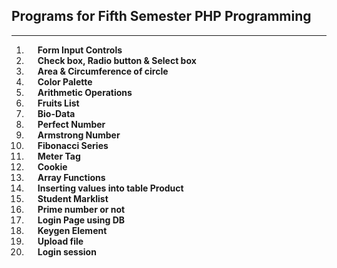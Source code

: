 ## Programs for Fifth Semester PHP Programming

---

01. &emsp; **Form Input Controls**
02. &emsp; **Check box, Radio button & Select box**
03. &emsp; **Area & Circumference of circle**
04. &emsp; **Color Palette**
05. &emsp; **Arithmetic Operations**
06. &emsp; **Fruits List**
07. &emsp; **Bio-Data**
08. &emsp; **Perfect Number**
09. &emsp; **Armstrong Number**
10. &emsp; **Fibonacci Series**
11. &emsp; **Meter Tag**
12. &emsp; **Cookie**
13. &emsp; **Array Functions**
14. &emsp; **Inserting values into table Product**
15. &emsp; **Student Marklist**
16. &emsp; **Prime number or not**
17. &emsp; **Login Page using DB**
18. &emsp; **Keygen Element**
19. &emsp; **Upload file**
20. &emsp; **Login session**
